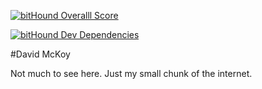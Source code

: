 [![bitHound Overalll Score](https://www.bithound.io/github/dmck0y/davidmckoy/badges/score.svg)](https://www.bithound.io/github/dmck0y/davidmckoy)

[![bitHound Dev Dependencies](https://localhost:8443/github/dmck0y/davidmckoy/badges/devDependencies.svg)](https://localhost:8443/github/dmck0y/davidmckoy/master/dependencies/npm)

#David McKoy

Not much to see here. Just my small chunk of the internet.
